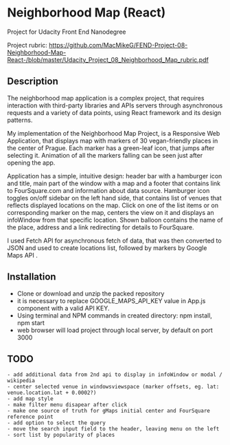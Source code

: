 # Neighborhood Map (React)

Project for Udacity Front End Nanodegree

Project rubric:
https://github.com/MacMikeG/FEND-Project-08-Neighborhood-Map-React-/blob/master/Udacity_Project_08_Neighborhood_Map_rubric.pdf

## Description

The neighborhood map application is a complex project, that requires interaction with third-party libraries and APIs servers through asynchronous requests and a variety of data points, using React framework and its design patterns. 

My implementation of the Neighborhood Map Project, is a Responsive Web Application, that displays map with markers of 30 vegan-friendly places in the center of Prague. 
Each marker has a green-leaf icon, that jumps after selecting it. Animation of all the markers falling can be seen just after opening the app.

Application has a simple, intuitive design: header bar with a hamburger icon and title, main part of the window with a map and a footer that contains link to FourSquare.com and information about data source. Hamburger icon toggles on/off sidebar on the left hand side, that contains list of venues that reflects displayed locations on the map. Click on one of the list items or on corresponding marker on the map, centers the view on it and displays an infoWindow from that specific location. Shown balloon contains the name of the place, address and a link redirecting for details to FourSquare.

I used Fetch API for asynchronous fetch of data, that was then converted to JSON and used to create locations list, followed by markers by Google Maps API .



## Installation

- Clone or download and unzip the packed repository 
- it is necessary to replace GOOGLE_MAPS_API_KEY value in App.js component with a valid API KEY.
- Using terminal and NPM commands in created directory: 
    npm install, 
    npm start
- web browser will load project through local server, by default on port 3000


 ## TODO
	- add additional data from 2nd api to display in infoWindow or modal / wikipedia
	- center selected venue in windowsviewspace (marker offsets, eg. lat: venue.location.lat + 0.0002?)
	- add map style
	- make filter menu disapear after click
	- make one source of truth for gMaps initial center and FourSquare reference point
	- add option to select the query
	- move the search input field to the header, leaving menu on the left
	- sort list by popularity of places
